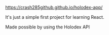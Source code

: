 https://crash285github.github.io/holodex-app/


It's just a simple first project for learning React.

Made possible by using the Holodex API